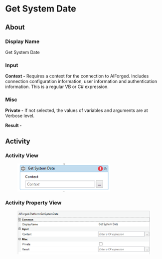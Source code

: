 # Get System Date

## About

### Display Name

Get System Date

### Input

**Context -** Requires a context for the connection to AIForged. Includes connection configuration information, user information and authentication information. This is a regular VB or C# expression.

### Misc

**Private -** If not selected, the values of variables and arguments are at Verbose level.

**Result -**

## Activity

### Activity View

<figure><img src="../../../.gitbook/assets/image (85) (1).png" alt=""><figcaption></figcaption></figure>

### Activity Property View

<figure><img src="../../../.gitbook/assets/image (68) (1).png" alt=""><figcaption></figcaption></figure>
